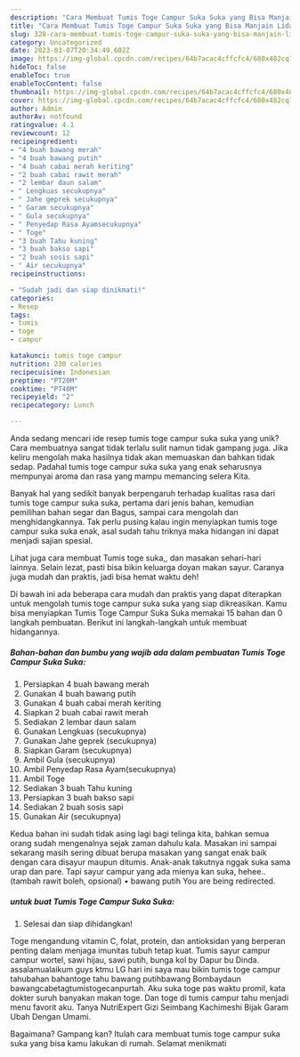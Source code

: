 ```yaml
---
description: "Cara Membuat Tumis Toge Campur Suka Suka yang Bisa Manjain Lidah"
title: "Cara Membuat Tumis Toge Campur Suka Suka yang Bisa Manjain Lidah"
slug: 328-cara-membuat-tumis-toge-campur-suka-suka-yang-bisa-manjain-lidah
category: Uncategorized
date: 2023-03-07T20:34:49.602Z
image: https://img-global.cpcdn.com/recipes/64b7acac4cffcfc4/680x482cq70/tumis-toge-campur-suka-suka-foto-resep-utama.jpg
hideToc: false
enableToc: true
enableTocContent: false
thumbnail: https://img-global.cpcdn.com/recipes/64b7acac4cffcfc4/680x482cq70/tumis-toge-campur-suka-suka-foto-resep-utama.jpg
cover: https://img-global.cpcdn.com/recipes/64b7acac4cffcfc4/680x482cq70/tumis-toge-campur-suka-suka-foto-resep-utama.jpg
author: Admin
authorAv: notfound
ratingvalue: 4.1
reviewcount: 12
recipeingredient:
- "4 buah bawang merah"
- "4 buah bawang putih"
- "4 buah cabai merah keriting"
- "2 buah cabai rawit merah"
- "2 lembar daun salam"
- " Lengkuas secukupnya"
- " Jahe geprek secukupnya"
- " Garam secukupnya"
- " Gula secukupnya"
- " Penyedap Rasa Ayamsecukupnya"
- " Toge"
- "3 buah Tahu kuning"
- "3 buah bakso sapi"
- "2 buah sosis sapi"
- " Air secukupnya"
recipeinstructions:

- "Sudah jadi dan siap dinikmati!"
categories:
- Resep
tags:
- tumis
- toge
- campur

katakunci: tumis toge campur 
nutrition: 230 calories
recipecuisine: Indonesian
preptime: "PT20M"
cooktime: "PT40M"
recipeyield: "2"
recipecategory: Lunch

---
```





Anda sedang mencari ide resep tumis toge campur suka suka yang unik? Cara membuatnya sangat tidak terlalu sulit namun tidak gampang juga. Jika keliru mengolah maka hasilnya tidak akan memuaskan dan bahkan tidak sedap. Padahal tumis toge campur suka suka yang enak seharusnya mempunyai aroma dan rasa yang mampu memancing selera Kita.





Banyak hal yang sedikit banyak berpengaruh terhadap kualitas rasa dari tumis toge campur suka suka, pertama dari jenis bahan, kemudian pemilihan bahan segar dan Bagus, sampai cara mengolah dan menghidangkannya. Tak perlu pusing kalau ingin menyiapkan tumis toge campur suka suka enak,      asal sudah tahu triknya maka hidangan ini dapat menjadi sajian spesial.














Lihat juga cara membuat Tumis toge suka,, dan masakan sehari-hari lainnya. Selain lezat, pasti bisa bikin keluarga doyan makan sayur. Caranya juga mudah dan praktis, jadi bisa hemat waktu deh!






Di bawah ini ada beberapa cara mudah dan praktis yang dapat diterapkan untuk mengolah tumis toge campur suka suka yang siap dikreasikan. Kamu bisa menyiapkan Tumis Toge Campur Suka Suka memakai 15 bahan dan 0 langkah pembuatan. Berikut ini langkah-langkah untuk membuat hidangannya.

<!--inarticleads1-->

##### Bahan-bahan dan bumbu yang wajib ada dalam pembuatan Tumis Toge Campur Suka Suka:

1. Persiapkan 4 buah bawang merah
1. Gunakan 4 buah bawang putih
1. Gunakan 4 buah cabai merah keriting
1. Siapkan 2 buah cabai rawit merah
1. Sediakan 2 lembar daun salam
1. Gunakan  Lengkuas (secukupnya)
1. Gunakan  Jahe geprek (secukupnya)
1. Siapkan  Garam (secukupnya)
1. Ambil  Gula (secukupnya)
1. Ambil  Penyedap Rasa Ayam(secukupnya)
1. Ambil  Toge
1. Sediakan 3 buah Tahu kuning
1. Persiapkan 3 buah bakso sapi
1. Sediakan 2 buah sosis sapi
1. Gunakan  Air (secukupnya)


Kedua bahan ini sudah tidak asing lagi bagi telinga kita, bahkan semua orang sudah mengenalnya sejak zaman dahulu kala. Masakan ini sampai sekarang masih sering dibuat berupa masakan yang sangat enak baik dengan cara disayur maupun ditumis. Anak-anak takutnya nggak suka sama urap dan pare. Tapi sayur campur yang ada mienya kan suka, hehee.. (tambah rawit boleh, opsional) • bawang putih You are being redirected. 

<!--inarticleads2-->

#####  untuk buat Tumis Toge Campur Suka Suka:


1. Selesai dan siap dihidangkan!

Toge mengandung vitamin C, folat, protein, dan antioksidan yang berperan penting dalam menjaga imunitas tubuh tetap kuat. Tumis sayur campur campur wortel, sawi hijau, sawi putih, bunga kol by Dapur bu Dinda. assalamualaikum guys ktmu LG hari ini saya mau bikin tumis toge campur tahubahan bahantoge tahu bawang putihbawang Bombaydaun bawangcabetagtumistogecanpurtah. Aku suka toge pas waktu promil, kata dokter suruh banyakan makan toge. Dan toge di tumis campur tahu menjadi menu favorit aku. Tanya NutriExpert Gizi Seimbang Kachimeshi Bijak Garam Ubah Dengan Umami. 

Bagaimana? Gampang kan? Itulah cara membuat tumis toge campur suka suka yang bisa kamu lakukan di rumah. Selamat menikmati
